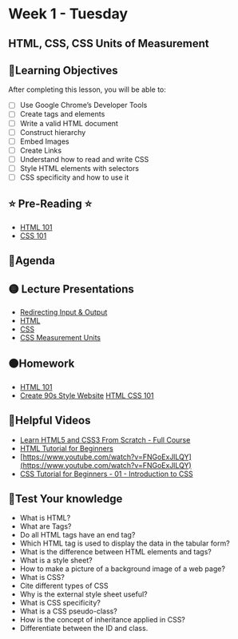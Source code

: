 # Week 1 - Tuesday

## HTML, CSS, CSS Units of Measurement

## 📍Learning Objectives
After completing this lesson, you will be able to:

- [ ] Use Google Chrome’s Developer Tools
- [ ] Create tags and elements
- [ ] Write a valid HTML document
- [ ] Construct hierarchy
- [ ] Embed Images
- [ ] Create Links
- [ ] Understand how to read and write CSS
- [ ] Style HTML elements with selectors
- [ ] CSS specificity and how to use it

## ⭐️ Pre-Reading ⭐️
- [HTML 101](https://digitalcrafts.instructure.com/courses/252/pages/reading-html-101?module_item_id=23110)
- [CSS 101](https://digitalcrafts.instructure.com/courses/252/pages/reading-css-101?module_item_id=23126)

## 📍Agenda

## 🟡 Lecture Presentations
- [Redirecting Input & Output](https://dc-web.onrender.com/CommandLine/Redirecting.html#1)
- [HTML](https://dc-web.onrender.com/p2/HTMLCSS/HTML.html#1)
- [CSS](https://dc-web.onrender.com/p2/HTMLCSS/CSS.html#1)
- [CSS Measurement Units](https://app.schoology.com/page/1643095901)

<!-- ## 🟣Labs  
[lab](https://github.com/veros-labs/lab-fe-html-css)
-->

## 🟠Homework

- [HTML 101](https://digitalcrafts.instructure.com/courses/252/pages/html-101?module_item_id=23115)
- [Create 90s Style Website](https://digitalcrafts.instructure.com/courses/252/assignments/4601?module_item_id=23134)
[HTML CSS 101](./homework)

## 🔵Helpful Videos
- [Learn HTML5 and CSS3 From Scratch - Full Course](https://www.youtube.com/watch?v=mU6anWqZJcc)
- [HTML Tutorial for Beginners](https://www.youtube.com/watch?v=RjHflb-QgVc)
- [https://www.youtube.com/watch?v=FNGoExJlLQY](https://www.youtube.com/watch?v=FNGoExJlLQY)
- [CSS Tutorial for Beginners - 01 - Introduction to CSS](https://www.youtube.com/watch?v=qKoajPPWpmo)

<!-- ## ✔️Todo Checklist
- [ ] -->

<!-- ## 🔶Vocabulary -->

## 🔷Test Your knowledge
- What is HTML?
- What are Tags?
- Do all HTML tags have an end tag?
- Which HTML tag is used to display the data in the tabular form?
- What is the difference between HTML elements and tags?
- What is a style sheet?
- How to make a picture of a background image of a web page?
- What is CSS?
- Cite different types of CSS
- Why is the external style sheet useful?
- What is CSS specificity?
- What is a CSS pseudo-class?
- How is the concept of inheritance applied in CSS?
- Differentiate between the ID and class.
<!-- ## Resources 
- []() -->



